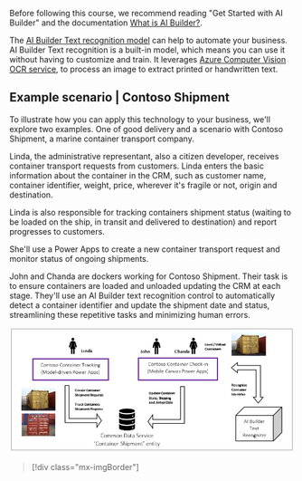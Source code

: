 
Before following this course, we recommend reading "Get Started with AI Builder" and the documentation [What is AI Builder?](https://docs.microsoft.com/ai-builder/overview).

The [AI Builder Text recognition model](https://docs.microsoft.com/ai-builder/prebuilt-text-recognition) can help to automate your business. AI Builder Text recognition is a built-in model, which means you can use it without having to customize and train. It leverages [Azure Computer Vision OCR service](https://docs.microsoft.com/azure/search/cognitive-search-skill-ocr), to process an image to extract printed or handwritten text.

## Example scenario | Contoso Shipment

To illustrate how you can apply this technology to your business, we'll explore two examples. One of good delivery and a scenario with Contoso Shipment, a marine container transport company.

Linda, the administrative representant, also a citizen developer, receives container transport requests from customers. Linda enters the basic information about the container in the CRM, such as customer name, container identifier, weight, price, wherever it's fragile or not, origin and destination.

Linda is also responsible for tracking containers shipment status (waiting to be loaded on the ship, in transit and delivered to destination) and report progresses to customers.

She'll use a Power Apps to create a new container transport request and monitor status of ongoing shipments.

John and Chanda are dockers working for Contoso Shipment. Their task is to ensure containers are loaded and unloaded updating the CRM at each stage. They'll use an AI Builder text recognition control to automatically detect a container identifier and update the shipment date and status, streamlining these repetitive tasks and minimizing human errors.

![Flow chart showing containter tracking and check-in with the Dataverse 'Container Shipment' entity, and A I Builder text recognizer.](../media/image1a.png)
>[!div class="mx-imgBorder"]
